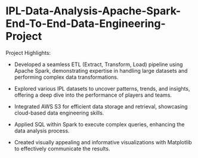 # IPL-Data-Analysis-Apache-Spark-End-To-End-Data-Engineering-Project

Project Highlights:

* Developed a seamless ETL (Extract, Transform, Load) pipeline using Apache Spark, demonstrating expertise in handling large datasets and performing complex data transformations.

* Explored various IPL datasets to uncover patterns, trends, and insights, offering a deep dive into the performance of players and teams.

* Integrated AWS S3 for efficient data storage and retrieval, showcasing cloud-based data engineering skills.

* Applied SQL within Spark to execute complex queries, enhancing the data analysis process.

* Created visually appealing and informative visualizations with Matplotlib to effectively communicate the results.

